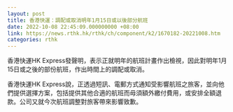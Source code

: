 ```yaml
---
layout: post
title: 香港快運：調配或取消明年1月15日或以後部分航班
date: 2022-10-08 22:45:09.000000000 +08:00
link: https://news.rthk.hk/rthk/ch/component/k2/1670182-20221008.htm
categories: rthk
---
```


香港快運HK Express發聲明，表示正就明年的航班計畫作出檢視，因此對明年1月15日或之後的部份航班，作出時間上的調配或取消。 

香港快運HK Express說，正透過短訊、電郵方式通知受影響航班之旅客，並向他們提供選擇方案，包括提供其他合適的航班而毋須額外繳付費用，或安排全額退款。公司又就今次航班調整對旅客帶來影響致歉。
